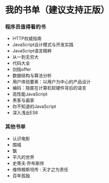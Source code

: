 # 我的书单（建议支持正版）
### 程序员值得看的书

* HTTP权威指南
* JavaScript设计模式与开发实践
* JavaScript语言精粹
* 从一到无穷大
* 代码大全
* 剑指offer
* 数据结构与算法分析
* 用户体验要素：以用户为中心的产品设计
* 编码：隐匿在计算机软硬件背后的语言
* 高性能JavaScript
* 黑客与画家
* 你不知道的JavaScript
* 深入浅出ES6

### 其他书单

* 认识电影
* 围城
* 飘
* 平凡的世界
* 史蒂夫·乔布斯传
* 维特根斯坦传 : 天才之为责任
* 百年孤独
